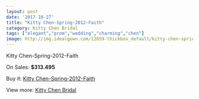 ```yaml
---
layout: post
date: '2017-10-27'
title: "Kitty Chen-Spring-2012-Faith"
category: Kitty Chen Bridal
tags: ["elegant","prom","wedding","charming","chen"]
image: http://img.idealgown.com/12659-thickbox_default/kitty-chen-spring-2012-faith.jpg
---
```

Kitty Chen-Spring-2012-Faith

On Sales: **$313.495**
<a href="https://www.idealgown.com/en/kitty-chen-bridal/5103-kitty-chen-spring-2012-faith.html"><amp-img layout="responsive" width="600" height="600" src="//img.idealgown.com/12659-thickbox_default/kitty-chen-spring-2012-faith.jpg" alt="Kitty Chen-Spring-2012-Faith 0" /></a>
<a href="https://www.idealgown.com/en/kitty-chen-bridal/5103-kitty-chen-spring-2012-faith.html"><amp-img layout="responsive" width="600" height="600" src="//img.idealgown.com/12660-thickbox_default/kitty-chen-spring-2012-faith.jpg" alt="Kitty Chen-Spring-2012-Faith 1" /></a>

Buy it: [Kitty Chen-Spring-2012-Faith](https://www.idealgown.com/en/kitty-chen-bridal/5103-kitty-chen-spring-2012-faith.html "Kitty Chen-Spring-2012-Faith")

View more: [Kitty Chen Bridal](https://www.idealgown.com/en/65-kitty-chen-bridal "Kitty Chen Bridal")